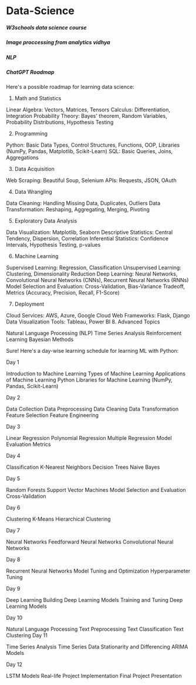 # Data-Science


##### W3schools data science course
##### Image proccessing from analytics vidhya
##### NLP

##### ChatGPT Roadmap

Here's a possible roadmap for learning data science:

1. Math and Statistics

Linear Algebra: Vectors, Matrices, Tensors
Calculus: Differentiation, Integration
Probability Theory: Bayes' theorem, Random Variables, Probability Distributions, Hypothesis Testing


2. Programming

Python: Basic Data Types, Control Structures, Functions, OOP, Libraries (NumPy, Pandas, Matplotlib, Scikit-Learn)
SQL: Basic Queries, Joins, Aggregations


3. Data Acquisition

Web Scraping: Beautiful Soup, Selenium
APIs: Requests, JSON, OAuth


4. Data Wrangling

Data Cleaning: Handling Missing Data, Duplicates, Outliers
Data Transformation: Reshaping, Aggregating, Merging, Pivoting


5. Exploratory Data Analysis

Data Visualization: Matplotlib, Seaborn
Descriptive Statistics: Central Tendency, Dispersion, Correlation
Inferential Statistics: Confidence Intervals, Hypothesis Testing, p-values


6. Machine Learning

Supervised Learning: Regression, Classification
Unsupervised Learning: Clustering, Dimensionality Reduction
Deep Learning: Neural Networks, Convolutional Neural Networks (CNNs), Recurrent Neural Networks (RNNs)
Model Selection and Evaluation: Cross-Validation, Bias-Variance Tradeoff, Metrics (Accuracy, Precision, Recall, F1-Score)


7. Deployment

Cloud Services: AWS, Azure, Google Cloud
Web Frameworks: Flask, Django
Data Visualization Tools: Tableau, Power BI
8. Advanced Topics

Natural Language Processing (NLP)
Time Series Analysis
Reinforcement Learning
Bayesian Methods



Sure! Here's a day-wise learning schedule for learning ML with Python:

Day 1

Introduction to Machine Learning
Types of Machine Learning
Applications of Machine Learning
Python Libraries for Machine Learning (NumPy, Pandas, Scikit-Learn)


Day 2

Data Collection
Data Preprocessing
Data Cleaning
Data Transformation
Feature Selection
Feature Engineering


Day 3

Linear Regression
Polynomial Regression
Multiple Regression
Model Evaluation Metrics


Day 4

Classification
K-Nearest Neighbors
Decision Trees
Naive Bayes


Day 5

Random Forests
Support Vector Machines
Model Selection and Evaluation
Cross-Validation


Day 6

Clustering
K-Means
Hierarchical Clustering


Day 7

Neural Networks
Feedforward Neural Networks
Convolutional Neural Networks


Day 8

Recurrent Neural Networks
Model Tuning and Optimization
Hyperparameter Tuning


Day 9

Deep Learning
Building Deep Learning Models
Training and Tuning Deep Learning Models


Day 10

Natural Language Processing
Text Preprocessing
Text Classification
Text Clustering
Day 11

Time Series Analysis
Time Series Data
Stationarity and Differencing
ARIMA Models


Day 12

LSTM Models
Real-life Project Implementation
Final Project Presentation
